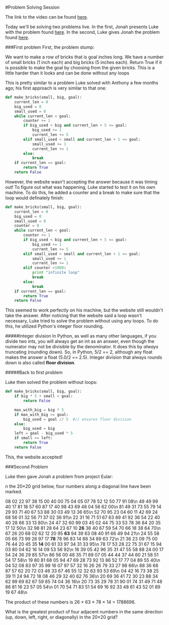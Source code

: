 #Problem Solving Session

The link to the video can be found [here](https://plus.google.com/u/0/events/c9vns1l2dqmqj43gc0npabsn53k?authkey=CMLg6p_swOOEowE).


Today we'll be solving two problems live.  In the first, Jonah presents Luke with the problem found [here](http://codingbat.com/prob/p118406).  In the second, Luke gives Jonah the problem found [here](https://projecteuler.net/problem=11).  

###First problem
First, the problem stump:

We want to make a row of bricks that is goal inches long. We have a number of small bricks (1 inch each) and big bricks (5 inches each). Return True if it is possible to make the goal by choosing from the given bricks. This is a little harder than it looks and can be done without any loops

This is pretty similar to a problem Luke solved with Anthony a few months ago; his first approach is very similar to that one:

```python
def make_bricks(small, big, goal):
    current_len = 0
    big_used = 0
    small_used = 0
    while current_len < goal:
        counter += 1
        if big_used < big and current_len + 5 <= goal:
            big_used += 1
            current_len += 5
        elif small_used < small and current_len + 1 <= goal:
            small_used += 1
            current_len += 1
        else:
            break
    if current_len == goal:
        return True
    return False
```

However, the website wasn't accepting the answer because it was timing out!  To figure out what was happening, Luke started to test it on his own machine.  To do this, he added a counter and a break to make sure that the loop would definately finish:

```python
def make_bricks(small, big, goal):
    current_len = 0
    big_used = 0
    small_used = 0
    counter = 0
    while current_len < goal:
        counter += 1
        if big_used < big and current_len + 5 <= goal:
            big_used += 1
            current_len += 5
        elif small_used < small and current_len + 1 <= goal:
            small_used += 1
            current_len += 1
        elif counter >1000:
            print "infinite loop"
            break
        else:
            break
    if current_len == goal:
        return True
    return False
```

This seemed to work perfectly on his machine, but the website still wouldn't take the answer.  After noticing that the website said a loop wasn't necessary, Luke tried to solve the problem without using any loops.  To do this, he utilized Python's integer floor rounding. 

#####Integer division
In Python, as well as many other languages, if you divide two ints, you will always get an int as an answer, even though the numerator may not be divisible by the denominator.  It does this by *always* truncating (rounding down).  So, in Python, 5/2 == 2, although any float makes the answer a float (5.0/2 == 2.5). Integer division that always rounds down is also called **floor division**.

#####Back to first problem

Luke then solved the problem without loops:

```python
def make_bricks(small, big, goal):
    if big * 5 + small < goal:
        return False

    max_with_big = big * 5
    if max_with_big >= goal:
        big_used = goal // 5  #// ensures floor division
    else:
        big_used = big
    left = goal - big_used * 5
    if small >= left:
        return True
    return False
```

This, the website accepted!

###Second Problem

Luke then gave Jonah a problem from project Eular:

n the 20×20 grid below, four numbers along a diagonal line have been marked.


08 02 22 97 38 15 00 40 00 75 04 05 07 78 52 12 50 77 91 08\n
49 49 99 40 17 81 18 57 60 87 17 40 98 43 69 48 04 56 62 00\n
81 49 31 73 55 79 14 29 93 71 40 67 53 88 30 03 49 13 36 65\n
52 70 95 23 04 60 11 42 69 24 68 56 01 32 56 71 37 02 36 91\n
22 31 16 71 51 67 63 89 41 92 36 54 22 40 40 28 66 33 13 80\n
24 47 32 60 99 03 45 02 44 75 33 53 78 36 84 20 35 17 12 50\n
32 98 81 28 64 23 67 10 **26** 38 40 67 59 54 70 66 18 38 64 70\n
67 26 20 68 02 62 12 20 95 **63** 94 39 63 08 40 91 66 49 94 21\n
24 55 58 05 66 73 99 26 97 17 **78** 78 96 83 14 88 34 89 63 72\n
21 36 23 09 75 00 76 44 20 45 35 **14** 00 61 33 97 34 31 33 95\n
78 17 53 28 22 75 31 67 15 94 03 80 04 62 16 14 09 53 56 92\n
16 39 05 42 96 35 31 47 55 58 88 24 00 17 54 24 36 29 85 57\n
86 56 00 48 35 71 89 07 05 44 44 37 44 60 21 58 51 54 17 58\n
19 80 81 68 05 94 47 69 28 73 92 13 86 52 17 77 04 89 55 40\n
04 52 08 83 97 35 99 16 07 97 57 32 16 26 26 79 33 27 98 66\n
88 36 68 87 57 62 20 72 03 46 33 67 46 55 12 32 63 93 53 69\n
04 42 16 73 38 25 39 11 24 94 72 18 08 46 29 32 40 62 76 36\n
20 69 36 41 72 30 23 88 34 62 99 69 82 67 59 85 74 04 36 16\n
20 73 35 29 78 31 90 01 74 31 49 71 48 86 81 16 23 57 05 54\n
01 70 54 71 83 51 54 69 16 92 33 48 61 43 52 01 89 19 67 48\n


The product of these numbers is 26 × 63 × 78 × 14 = 1788696.

What is the greatest product of four adjacent numbers in the same direction (up, down, left, right, or diagonally) in the 20×20 grid?




